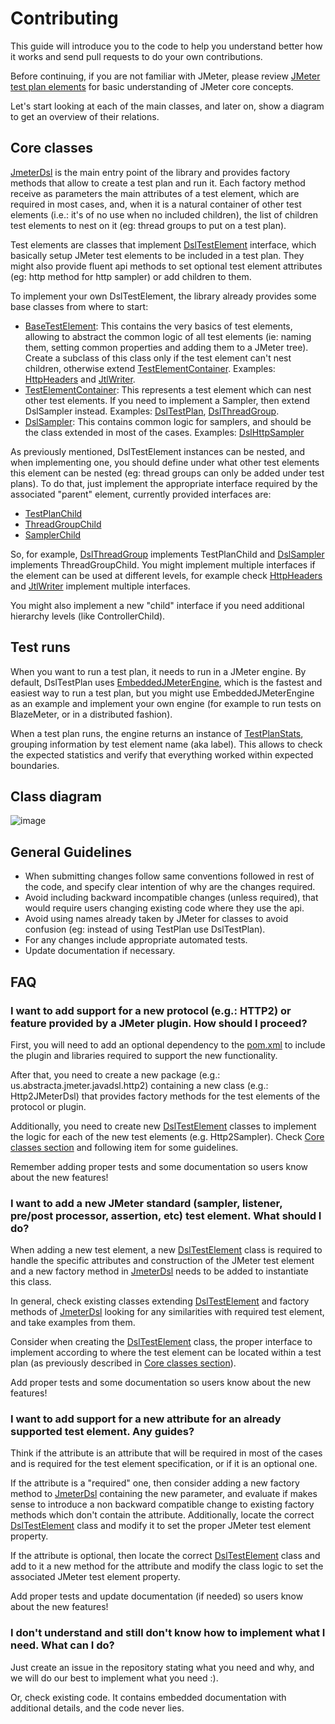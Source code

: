 # Contributing

This guide will introduce you to the code to help you understand better how it works and send pull requests to do your own contributions.

Before continuing, if you are not familiar with JMeter, please review [JMeter test plan elements](https://jmeter.apache.org/usermanual/test_plan.html) for basic understanding of JMeter core concepts.

Let's start looking at each of the main classes, and later on, show a diagram to get an overview of their relations.

## Core classes

[JmeterDsl] is the main entry point of the library and provides factory methods that allow to create a test plan and run it. Each factory method receive as parameters the main attributes of a test element, which are required in most cases, and, when it is a natural container of other test elements (i.e.: it's of no use when no included children), the list of children test elements to nest on it (eg: thread groups to put on a test plan).

Test elements are classes that implement [DslTestElement] interface, which basically setup JMeter test elements to be included in a test plan. They might also provide fluent api methods to set optional test element attributes (eg: http method for http sampler) or add children to them. 

To implement your own DslTestElement, the library already provides some base classes from where to start:
 
* [BaseTestElement](jmeter-java-dsl/src/main/java/us/abstracta/jmeter/javadsl/core/BaseTestElement.java): This contains the very basics of test elements, allowing to abstract the common logic of all test elements (ie: naming them, setting common properties and adding them to a JMeter tree). Create a subclass of this class only if the test element can't nest children, otherwise extend [TestElementContainer]. Examples: [HttpHeaders] and [JtlWriter].
* [TestElementContainer]: This represents a test element which can nest other test elements. If you need to implement a Sampler, then extend DslSampler instead. Examples: [DslTestPlan](jmeter-java-dsl/src/main/java/us/abstracta/jmeter/javadsl/core/DslTestPlan.java), [DslThreadGroup](jmeter-java-dsl/src/main/java/us/abstracta/jmeter/javadsl/core/DslThreadGroup.java).
* [DslSampler]: This contains common logic for samplers, and should be the class extended in most of the cases. Examples: [DslHttpSampler](jmeter-java-dsl/src/main/java/us/abstracta/jmeter/javadsl/http/DslHttpSampler.java)

As previously mentioned, DslTestElement instances can be nested, and when implementing one, you should define under what other test elements this element can be nested (eg: thread groups can only be added under test plans). To do that, just implement the appropriate interface required by the associated "parent" element, currently provided interfaces are: 

* [TestPlanChild](jmeter-java-dsl/src/main/java/us/abstracta/jmeter/javadsl/core/DslTestPlan.java)
* [ThreadGroupChild](jmeter-java-dsl/src/main/java/us/abstracta/jmeter/javadsl/core/DslThreadGroup.java)
* [SamplerChild](jmeter-java-dsl/src/main/java/us/abstracta/jmeter/javadsl/core/DslSampler.java)

So, for example, [DslThreadGroup](jmeter-java-dsl/src/main/java/us/abstracta/jmeter/javadsl/core/DslThreadGroup.java) implements TestPlanChild and [DslSampler] implements ThreadGroupChild. You might implement multiple interfaces if the element can be used at different levels, for example check [HttpHeaders] and [JtlWriter] implement multiple interfaces.

You might also implement a new "child" interface if you need additional hierarchy levels (like ControllerChild).

## Test runs

When you want to run a test plan, it needs to run in a JMeter engine. By default, DslTestPlan uses [EmbeddedJMeterEngine](jmeter-java-dsl/src/main/java/us/abstracta/jmeter/javadsl/core/EmbeddedJmeterEngine.java), which is the fastest and easiest way to run a test plan, but you might use EmbeddedJMeterEngine as an example and implement your own engine (for example to run tests on BlazeMeter, or in a distributed fashion). 

When a test plan runs, the engine returns an instance of [TestPlanStats](jmeter-java-dsl/src/main/java/us/abstracta/jmeter/javadsl/core/TestPlanStats.java), grouping information by test element name (aka label). This allows to check the expected statistics and verify that everything worked within expected boundaries.

## Class diagram

![image](http://www.plantuml.com/plantuml/png/jLNDRjim3BxhAOYUdA7k8nJ5kcv5WG45sc67eWV5ucAjacnGzB0YsBlFYYE4yS-oOjZ994D-_2Z-v2go9kwyKog-sD1gqXvy4vggfiOZC7MeQciGqBVy2Xxz6YaEfifIvL2fokaOuSuZ8ts83hOAeFy-OkHxfmFmNYYovRgspZmzGvM-X66r3wW9jVb4JTS27-J21jxhyHoIOXb9isr2hukWDy8-CDcmWQ0zdiC_vhXbRX-qRnqIr0Svv-Z8dNGKP8wZKiWjQeCKeJx8HVhjZjrNIbJXUvOoL6_uQ1skr2-bMbszw0r2rH32LYb89I9zqnNcJjquz1Xurxm-fuxr8o72kklhJDANO7hiR8TM4mPE57fu0BsEJBfY66RXlOueGQrl1odEfnFLxtJXCJ0GXc8fgV2vRW9h6v00Vp86CsMqpI13h1ZN73AFD_3DlW-iEG9r8PEI3tiqxHarPrhWSUFNQ0oQOPbkmgPFkfXpRiTMaxh4yFwnDD6a4VKXlzYGh8ibcPOlyfv-WMaxarjUbB-aFKsvdTBQOxwXANd9bgTfyUccf-DS4iXFUxonzvhhWO3OtBJui9MDbQT45f9D6JgVafsQOZuZruq1l_j8ftLZNfC-1c-Ro8NmMSqv3N359C6iSq8vYLYZDWkNyOTs7Su6vRjSx0tJUorRAs_h_sgkJ76wfDptmxzf-LHROp0ybxlphMQNeEpQyXBEtfsDHbd96t5nSNbSWHgTX-Gmhcc2C7UYb9Yxv2EVGOqwL9QNyasKki9WEkz-0m00)

## General Guidelines

* When submitting changes follow same conventions followed in rest of the code, and specify clear intention of why are the changes required.
* Avoid including backward incompatible changes (unless required), that would require users changing existing code where they use the api. 
* Avoid using names already taken by JMeter for classes to avoid confusion (eg: instead of using TestPlan use DslTestPlan).
* For any changes include appropriate automated tests.
* Update documentation if necessary.

## FAQ

### I want to add support for a new protocol (e.g.: HTTP2) or feature provided by a JMeter plugin. How should I proceed?

First, you will need to add an optional dependency to the [pom.xml](/pom.xml) to include the plugin and libraries required to support the new functionality.

After that, you need to create a new package (e.g.: us.abstracta.jmeter.javadsl.http2) containing a new class (e.g.: Http2JMeterDsl) that provides factory methods for the test elements of the protocol or plugin. 

Additionally, you need to create new [DslTestElement] classes to implement the logic for each of the new test elements (e.g. Http2Sampler). Check [Core classes section] and following item for some guidelines.

Remember adding proper tests and some documentation so users know about the new features! 

### I want to add a new JMeter standard (sampler, listener, pre/post processor, assertion, etc) test element. What should I do?

When adding a new test element, a new [DslTestElement] class is required to handle the specific attributes and construction of the JMeter test element and a new factory method in [JmeterDsl] needs to be added to instantiate this class.

In general, check existing classes extending [DslTestElement] and factory methods of [JmeterDsl] looking for any similarities with required test element, and take examples from them.

Consider when creating the [DslTestElement] class, the proper interface to implement according to where the test element can be located within a test plan (as previously described in [Core classes section]).

Add proper tests and some documentation so users know about the new features!

### I want to add support for a new attribute for an already supported test element. Any guides?

Think if the attribute is an attribute that will be required in most of the cases and is required for the test element specification, or if it is an optional one. 

If the attribute is a "required" one, then consider adding a new factory method to [JmeterDsl] containing the new parameter, and evaluate if makes sense to introduce a non backward compatible change to existing factory methods which don't contain the attribute. Additionally, locate the correct [DslTestElement] class and modify it to set the proper JMeter test element property. 

If the attribute is optional, then locate the correct [DslTestElement] class and add to it a new method for the attribute and modify the class logic to set the associated JMeter test element property. 

Add proper tests and update documentation (if needed) so users know about the new features!

### I don't understand and still don't know how to implement what I need. What can I do?

Just create an issue in the repository stating what you need and why, and we will do our best to implement what you need :).

Or, check existing code. It contains embedded documentation with additional details, and the code never lies.

[JmeterDsl]: jmeter-java-dsl/src/main/java/us/abstracta/jmeter/javadsl/JmeterDsl.java
[DslTestElement]: jmeter-java-dsl/src/main/java/us/abstracta/jmeter/javadsl/core/DslTestElement.java
[TestElementContainer]: jmeter-java-dsl/src/main/java/us/abstracta/jmeter/javadsl/core/TestElementContainer.java
[HttpHeaders]: jmeter-java-dsl/src/main/java/us/abstracta/jmeter/javadsl/http/HttpHeaders.java
[DslSampler]: jmeter-java-dsl/src/main/java/us/abstracta/jmeter/javadsl/core/DslSampler.java
[JtlWriter]: jmeter-java-dsl/src/main/java/us/abstracta/jmeter/javadsl/core/JtlWriter.java
[Core classes section]: #core-classes
